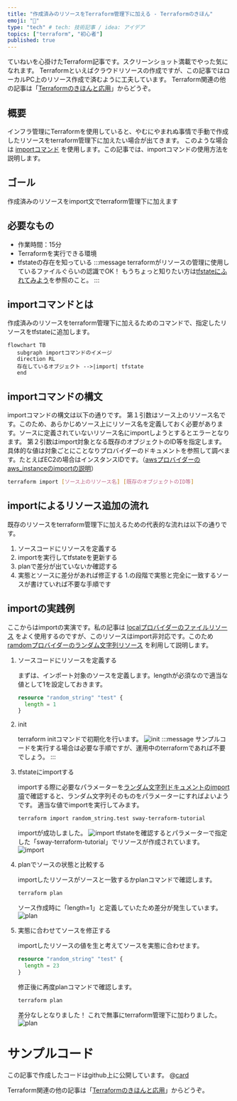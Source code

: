 ```yaml
---
title: "作成済みのリソースをTerraform管理下に加える - Terraformのきほん"
emoji: "🐣"
type: "tech" # tech: 技術記事 / idea: アイデア
topics: ["terraform", "初心者"]
published: true
---
```

ていねいを心掛けたTerraform記事です。スクリーンショット満載でやった気になれます。
Terraformといえばクラウドリソースの作成ですが、この記事ではローカルPC上のリソース作成で済むように工夫しています。
Terraform関連の他の記事は「[Terraformのきほんと応用](https://zenn.dev/sway/articles/terraform_index_list)」からどうぞ。


## 概要

インフラ管理にTerraformを使用していると、やむにやまれぬ事情で手動で作成したリソースをterraform管理下に加えたい場合が出てきます。
このような場合は [importコマンド](https://developer.hashicorp.com/terraform/cli/import) を使用します。この記事では、importコマンドの使用方法を説明します。


## ゴール

作成済みのリソースをimport文でterraform管理下に加えます


## 必要なもの

- 作業時間：15分
- Terraformを実行できる環境
- tfstateの存在を知っている
    :::message
    terraformがリソースの管理に使用しているファイルぐらいの認識でOK！
    もうちょっと知りたい方は[tfstateにふれてみよう](https://zenn.dev/sway/articles/terraform_biginner_tfstate)を参照のこと。
    :::


## importコマンドとは

作成済みのリソースをterraform管理下に加えるためのコマンドで、指定したリソースをtfstateに追加します。

```mermaid
flowchart TB
   subgraph importコマンドのイメージ
   direction RL
   存在しているオブジェクト -->|import| tfstate
   end
```


## importコマンドの構文

importコマンドの構文は以下の通りです。
第１引数はソース上のリソース名です。このため、あらかじめソース上にリソース名を定義しておく必要があります。ソースに定義されていないリソース名にimportしようとするとエラーとなります。
第２引数はimport対象となる既存のオブジェクトのID等を指定します。具体的な値は対象ごとにことなりプロバイダーのドキュメントを参照して調べます。たとえばEC2の場合はインスタンスIDです。（[awsプロバイダーのaws_instanceのimportの説明](https://registry.terraform.io/providers/hashicorp/aws/latest/docs/resources/instance#import)）
```sh
terraform import [ソース上のリソース名] [既存のオブジェクトのID等]
```

## importによるリソース追加の流れ

既存のリソースをterraform管理下に加えるための代表的な流れは以下の通りです。
1. ソースコードにリソースを定義する
1. importを実行してtfstateを更新する
1. planで差分が出ていないか確認する
1. 実態とソースに差分があれば修正する
   1.の段階で実態と完全に一致するソースが書けていれば不要な手順です


## importの実践例

ここからはimportの実演です。私の記事は [localプロバイダーのファイルリソース](https://registry.terraform.io/providers/hashicorp/local/latest/docs/resources/file) をよく使用するのですが、このリソースはimport非対応です。このため [ramdomプロバイダーのランダム文字列リソース](https://registry.terraform.io/providers/hashicorp/random/latest/docs/resources/string) を利用して説明します。

1. ソースコードにリソースを定義する

   まずは、インポート対象のソースを定義します。lengthが必須なので適当な値として1を設定しておきます。
   ```tf:ramdom.tf
   resource "random_string" "test" {
     length = 1
   }
   ```

1. init

   terraform initコマンドで初期化を行います。
   ![init](/images/terraform_biginner_import/terraform_biginner_import_tutolial_01.jpg)
   :::message
   サンプルコードを実行する場合は必要な手順ですが、運用中のterraformであれば不要でしょう。
   :::

1. tfstateにimportする

   importする際に必要なパラメーターを[ランダム文字列ドキュメントのimport項](https://registry.terraform.io/providers/hashicorp/random/latest/docs/resources/string#import)で確認すると、ランダム文字列そのものをパラメーターにすればよいようです。
   適当な値でimportを実行してみます。
   ```sh
   terraform import random_string.test sway-terraform-tutorial
   ```
   importが成功しました。
   ![import](/images/terraform_biginner_import/terraform_biginner_import_tutolial_02.jpg)
   tfstateを確認するとパラメーターで指定した「sway-terraform-tutorial」でリソースが作成されています。
   ![import](/images/terraform_biginner_import/terraform_biginner_import_tutolial_03.jpg)

1. planでソースの状態と比較する

   importしたリソースがソースと一致するかplanコマンドで確認します。
   ```sh
   terraform plan
   ```
   ソース作成時に「length=1」と定義していたため差分が発生しています。
   ![plan](/images/terraform_biginner_import/terraform_biginner_import_tutolial_04.jpg)

1. 実態に合わせてソースを修正する

   importしたリソースの値を生と考えてソースを実態に合わせます。
   ```tf:ramdom.tf
   resource "random_string" "test" {
     length = 23
   }
   ```
   修正後に再度planコマンドで確認します。
   ```sh
   terraform plan
   ```
   差分なしとなりました！ これで無事にterraform管理下に加わりました。
   ![plan](/images/terraform_biginner_import/terraform_biginner_import_tutolial_05.jpg)


# サンプルコード
この記事で作成したコードはgithub上に公開しています。
@[card](https://github.com/sway11466/zenn/tree/main/sample_codes/terraform_biginner_import)


Terraform関連の他の記事は「[Terraformのきほんと応用](https://zenn.dev/sway/articles/terraform_index_list)」からどうぞ。
